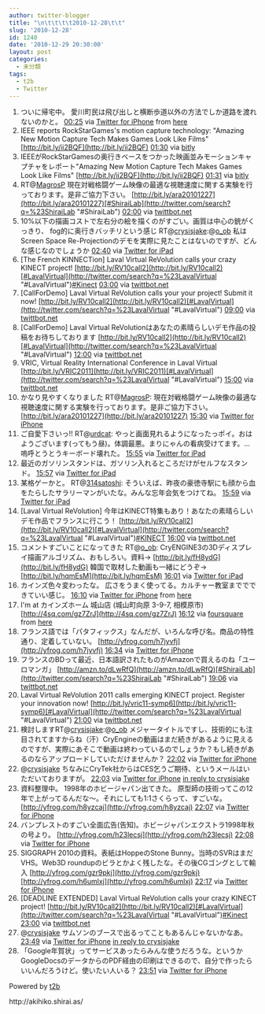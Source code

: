 ```yaml
---
author: twitter-blogger
title: "\n\t\t\t\t2010-12-28\t\t"
slug: '2010-12-28'
id: 1240
date: '2010-12-29 20:30:00'
layout: post
categories:
  - 未分類
tags:
  - t2b
  - Twitter
---
```


<div xmlns:georss="http://www.georss.org/georss">

1.  <span><span>ついに帰宅中。 愛川町民は飛び出しと横断歩道以外の方法でしか道路を渡れないのかと。</span> <span>[<span>00:25</span>](http://twitter.com/o_ob/status/19715647038558208) <span>via [Twitter for iPhone](http://twitter.com/)</span> from [here<span></span>](http://maps.google.com/maps?q=35.52480077,139.32569670)</span></span>
2.  <span><span>IEEE reports RockStarGames's motion capture technology: "Amazing New Motion Capture Tech Makes Games Look Like Films" [http://bit.ly/ii2BQF](http://bit.ly/ii2BQF)</span> <span>[<span>01:30</span>](http://twitter.com/o_ob/status/19731888516104192) <span>via [bitly](http://bit.ly)</span></span></span>
3.  <span><span>IEEEがRockStarGamesの奥行きベースをつかった映画並みモーションキャプチャをレポート"Amazing New Motion Capture Tech Makes Games Look Like Films" [http://bit.ly/ii2BQF](http://bit.ly/ii2BQF)</span> <span>[<span>01:31</span>](http://twitter.com/o_ob/status/19732050391072768) <span>via [bitly](http://bit.ly)</span></span></span>
4.  <span><span>RT@[MagrosP](http://twitter.com/MagrosP "MagrosP") 現在対戦格闘ゲーム映像の最適な視聴速度に関する実験を行っております。是非ご協力下さい。 [http://bit.ly/ara20101227](http://bit.ly/ara20101227)[#ShiraiLab](http://twitter.com/search?q=%23ShiraiLab "#ShiraiLab")</span> <span>[<span>02:00</span>](http://twitter.com/o_ob/status/19739368683999232) <span>via [twittbot.net](http://twittbot.net/)</span></span></span>
5.  <span><span>10%以下の描画コストで左右分の絵を描くのがすごい。画質は中心の銃がくっきり、 fog的に奥行きバッチリという感じ RT@[crysisjake](http://twitter.com/crysisjake "crysisjake"):@[o_ob](http://twitter.com/o_ob "o_ob") 私はScreen Space Re-Projectionのデモを実際に見たことはないのですが、どんな感じなのでしょうか</span> <span>[<span>02:40</span>](http://twitter.com/o_ob/status/19749462435954688) <span>via [Twitter for iPad](http://itunes.apple.com/app/twitter/id333903271?mt=8)</span></span></span>
6.  <span><span>[The French KINNECTion] Laval Virtual ReVolution calls your crazy KINECT project! [http://bit.ly/RV10call2](http://bit.ly/RV10call2)[#LavalVirtual](http://twitter.com/search?q=%23LavalVirtual "#LavalVirtual")[#Kinect](http://twitter.com/search?q=%23Kinect "#Kinect")</span> <span>[<span>03:00</span>](http://twitter.com/o_ob/status/19754469113729024) <span>via [twittbot.net](http://twittbot.net/)</span></span></span>
7.  <span><span>[CallForDemo] Laval Virtual ReVolution calls your your project! Submit it now! [http://bit.ly/RV10call2](http://bit.ly/RV10call2)[#LavalVirtual](http://twitter.com/search?q=%23LavalVirtual "#LavalVirtual")</span> <span>[<span>09:00</span>](http://twitter.com/o_ob/status/19845064708591616) <span>via [twittbot.net](http://twittbot.net/)</span></span></span>
8.  <span><span>[CallForDemo] Laval Virtual ReVolutionはあなたの素晴らしいデモ作品の投稿をお待ちしております [http://bit.ly/RV10call2](http://bit.ly/RV10call2)[#LavalVirtual](http://twitter.com/search?q=%23LavalVirtual "#LavalVirtual")</span> <span>[<span>12:00</span>](http://twitter.com/o_ob/status/19890360364830720) <span>via [twittbot.net](http://twittbot.net/)</span></span></span>
9.  <span><span>VRIC, Virtual Reality International Conference in Laval Virtual [http://bit.ly/VRIC2011](http://bit.ly/VRIC2011)[#LavalVirtual](http://twitter.com/search?q=%23LavalVirtual "#LavalVirtual")</span> <span>[<span>15:00</span>](http://twitter.com/o_ob/status/19935658550239232) <span>via [twittbot.net](http://twittbot.net/)</span></span></span>
10.  <span><span>かなり見やすくなりました RT@[MagrosP](http://twitter.com/MagrosP "MagrosP"): 現在対戦格闘ゲーム映像の最適な視聴速度に関する実験を行っております。是非ご協力下さい。 [http://bit.ly/ara20101227](http://bit.ly/ara20101227)</span> <span>[<span>15:30</span>](http://twitter.com/o_ob/status/19943376656797696) <span>via [Twitter for iPhone](http://twitter.com/)</span></span></span>
11.  <span><span>ご自愛下さいっ!! RT@[urdcat](http://twitter.com/urdcat "urdcat"): やっと画面見れるようになったっポイ。おはようございます(ってもう昼)。体調最悪。まりにゃんの看病受けてます。…嗚呼とうとうキーボード壊れた。</span> <span>[<span>15:55</span>](http://twitter.com/o_ob/status/19949601607913472) <span>via [Twitter for iPad](http://itunes.apple.com/app/twitter/id333903271?mt=8)</span></span></span>
12.  <span><span>最近のガソリンスタンドは、ガソリン入れるところだけがセルフなスタンド。</span> <span>[<span>15:57</span>](http://twitter.com/o_ob/status/19950137589628928) <span>via [Twitter for iPad](http://itunes.apple.com/app/twitter/id333903271?mt=8)</span></span></span>
13.  <span><span>某格ゲーかと。 RT@[314satoshi](http://twitter.com/314satoshi "314satoshi"): そういえば、昨夜の豪徳寺駅にも顔から血をたらしたサラリーマンがいたな。みんな忘年会気をつけてね。</span> <span>[<span>15:59</span>](http://twitter.com/o_ob/status/19950484030758914) <span>via [Twitter for iPad](http://itunes.apple.com/app/twitter/id333903271?mt=8)</span></span></span>
14.  <span><span>[Laval Virtual ReVolution] 今年はKINECT特集もあり！あなたの素晴らしいデモ作品でフランスに行こう！ [http://bit.ly/RV10call2](http://bit.ly/RV10call2)[#LavalVirtual](http://twitter.com/search?q=%23LavalVirtual "#LavalVirtual")[#KINECT](http://twitter.com/search?q=%23KINECT "#KINECT")</span> <span>[<span>16:00</span>](http://twitter.com/o_ob/status/19950763287519232) <span>via [twittbot.net](http://twittbot.net/)</span></span></span>
15.  <span><span>コメントすごいことになってきた RT@[o_ob](http://twitter.com/o_ob "o_ob"): CryENGINE3の3Dディスプレイ描画アルゴリズム、おもしろい。資料→ [http://bit.ly/fH8ydG](http://bit.ly/fH8ydG) 韓国で取材した動画も一緒にどうぞ→ [http://bit.ly/hqmEsM](http://bit.ly/hqmEsM)</span> <span>[<span>16:01</span>](http://twitter.com/o_ob/status/19951212552003584) <span>via [Twitter for iPad](http://itunes.apple.com/app/twitter/id333903271?mt=8)</span></span></span>
16.  <span><span>カインズ色々変わったな。 広さをうまく使ってる。カルチャー教室まででできていい感じ。</span> <span>[<span>16:10</span>](http://twitter.com/o_ob/status/19953293149081600) <span>via [Twitter for iPhone](http://twitter.com/)</span> from [here<span></span>](http://maps.google.com/maps?q=35.58719247,139.30522614)</span></span>
17.  <span><span>I'm at カインズホーム 城山店 (城山町向原 3-9-7, 相模原市) [http://4sq.com/gz7ZrJ](http://4sq.com/gz7ZrJ)</span> <span>[<span>16:12</span>](http://twitter.com/o_ob/status/19953767344504832) <span>via [foursquare](http://foursquare.com)</span> from [here<span></span>](http://maps.google.com/maps?q=35.58719090,139.30466652)</span></span>
18.  <span><span>フランス語では「パタフィックス」なんだが、いろんな呼び名。商品の特性通り、定着していない。 [http://yfrog.com/h7jyvfj](http://yfrog.com/h7jyvfj)</span> <span>[<span>16:34</span>](http://twitter.com/o_ob/status/19959359689728001) <span>via [Twitter for iPhone](http://twitter.com/)</span></span></span>
19.  <span><span>フランスのBDって最近、日本語訳されたものがAmazonで買えるのね「ユーロマンガ」 [http://amzn.to/dLwRfQ](http://amzn.to/dLwRfQ)[#ShiraiLab](http://twitter.com/search?q=%23ShiraiLab "#ShiraiLab")</span> <span>[<span>19:06</span>](http://twitter.com/o_ob/status/19997651919446017) <span>via [twittbot.net](http://twittbot.net/)</span></span></span>
20.  <span><span>Laval Virtual ReVolution 2011 calls emerging KINECT project. Register your innovation now! [http://bit.ly/vric11-symp6](http://bit.ly/vric11-symp6)[#LavalVirtual](http://twitter.com/search?q=%23LavalVirtual "#LavalVirtual")</span> <span>[<span>21:00</span>](http://twitter.com/o_ob/status/20026257089499136) <span>via [twittbot.net](http://twittbot.net/)</span></span></span>
21.  <span><span>検討しますRT@[crysisjake](http://twitter.com/crysisjake "crysisjake"):@[o_ob](http://twitter.com/o_ob "o_ob") メジャータイトルですし、技術的にも注目されてますからね（汗）CryEngineの動画はまだ続きがあるように見えるのですが、実際にあそこで動画は終わっているのでしょうか？もし続きがあるのならアップロードしていただけませんか？</span> <span>[<span>22:02</span>](http://twitter.com/o_ob/status/20041920973639680) <span>via [Twitter for iPhone](http://twitter.com/)</span></span></span>
22.  <span><span>@[crysisjake](http://twitter.com/crysisjake "crysisjake") ちなみにCryTek社からはCES乞うご期待、というメールはいただいておりますが。</span> <span>[<span>22:03</span>](http://twitter.com/o_ob/status/20042248485871616) <span>via [Twitter for iPhone](http://twitter.com/)</span> [in reply to crysisjake](http://twitter.com/crysisjake/status/20037865257828352)</span></span>
23.  <span><span>資料整理中。 1998年のホビージャパン出てきた。 原型師の技術ってこの12年で上がってるんだな～。それにしても1:1さくらって、すごいな。 [http://yfrog.com/h8yzcaj](http://yfrog.com/h8yzcaj)</span> <span>[<span>22:07</span>](http://twitter.com/o_ob/status/20043239818006528) <span>via [Twitter for iPhone](http://twitter.com/)</span></span></span>
24.  <span><span>バンプレストのすごい全面広告(告知)。ホビージャパンエクストラ1998年秋の号より。 [http://yfrog.com/h23lecsj](http://yfrog.com/h23lecsj)</span> <span>[<span>22:08</span>](http://twitter.com/o_ob/status/20043504650559489) <span>via [Twitter for iPhone](http://twitter.com/)</span></span></span>
25.  <span><span>SIGGRAPH 2010の資料。表紙はHoppeのStone Bunny。当時のSVRはまだVHS。Web3D roundupのビラとかよく残したな。その後CGゴングとして輸入 [http://yfrog.com/gzr9pkj](http://yfrog.com/gzr9pkj) [http://yfrog.com/h6umlxj](http://yfrog.com/h6umlxj)</span> <span>[<span>22:17</span>](http://twitter.com/o_ob/status/20045832573161472) <span>via [Twitter for iPhone](http://twitter.com/)</span></span></span>
26.  <span><span>[DEADLINE EXTENDED] Laval Virtual ReVolution calls your crazy KINECT project! [http://bit.ly/RV10call2](http://bit.ly/RV10call2)[#LavalVirtual](http://twitter.com/search?q=%23LavalVirtual "#LavalVirtual")[#Kinect](http://twitter.com/search?q=%23Kinect "#Kinect")</span> <span>[<span>23:00</span>](http://twitter.com/o_ob/status/20056457466613761) <span>via [twittbot.net](http://twittbot.net/)</span></span></span>
27.  <span><span>@[crysisjake](http://twitter.com/crysisjake "crysisjake") サムソンのブースで出るってこともあるんじゃないかなあ。</span> <span>[<span>23:49</span>](http://twitter.com/o_ob/status/20068958048616448) <span>via [Twitter for iPhone](http://twitter.com/)</span> [in reply to crysisjake](http://twitter.com/crysisjake/status/20044355075055616)</span></span>
28.  <span><span>「Google年賀状」ってサービスあったらみんな使うだろうな。というかGoogleDocsのデータからのPDF経由の印刷はできるので、自分で作ったらいいんだろうけど。使いたい人いる？</span> <span>[<span>23:51</span>](http://twitter.com/o_ob/status/20069495032782849) <span>via [Twitter for iPhone](http://twitter.com/)</span></span></span>

</div>

Powered by [t2b](http://t2b.utilz.jp/)

<div>http://akihiko.shirai.as/</div>